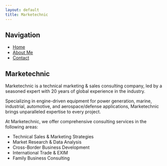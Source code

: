 ```yaml
---
layout: default
title: Marketechnic
---
```

## Navigation

- [Home](index.md)
- [About Me](about.md)
- [Contact](contact.md)

## Marketechnic

Marketechnic is a technical marketing & sales consulting company, led by a seasoned expert with 20 years of global experience in the industry. 

Specializing in engine-driven equipment for power generation, marine, industrial, automotive, and aerospace/defense applications, Marketechnic brings unparalleled expertise to every project.

At Marketechnic, we offer comprehensive consulting services in the following areas:
- Technical Sales & Marketing Strategies
- Market Research & Data Analysis
- Cross-Border Business Development
- International Trade & EXIM
- Family Business Consulting
